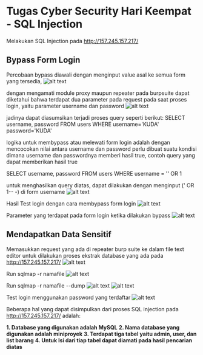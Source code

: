 # Tugas Cyber Security Hari Keempat - SQL Injection

Melakukan SQL Injection pada http://157.245.157.217/

## Bypass Form Login

Percobaan bypass diawali dengan menginput value asal ke semua form yang tersedia,
![alt text](https://github.com/budimanindra/cyber-security-fazztrack/blob/main/04-sql-injection/assets/1.PNG?raw=true)

dengan mengamati module proxy maupun repeater pada burpsuite dapat diketahui bahwa terdapat dua parameter pada request pada saat proses login, yaitu parameter username dan password
![alt text](https://github.com/budimanindra/cyber-security-fazztrack/blob/main/04-sql-injection/assets/2.PNG?raw=true)

jadinya dapat diasumsikan terjadi proses query seperti berikut:
SELECT username, password FROM users WHERE username='KUDA' password='KUDA'

logika untuk membypass atau melewati form login adalah dengan mencocokan nilai antara username dan password
perlu dibuat suatu kondisi dimana username dan passwordnya memberi hasil true, contoh query yang dapat memberikan hasil true

SELECT username, password FROM users WHERE username = '' OR 1

untuk menghasilkan query diatas, dapat dilakukan dengan menginput (' OR 1-- -) di form username
![alt text](https://github.com/budimanindra/cyber-security-fazztrack/blob/main/04-sql-injection/assets/3.PNG?raw=true)

Hasil Test login dengan cara membypass form login
![alt text](https://github.com/budimanindra/cyber-security-fazztrack/blob/main/04-sql-injection/assets/4.PNG?raw=true)

Parameter yang terdapat pada form login ketika dilakukan bypass
![alt text](https://github.com/budimanindra/cyber-security-fazztrack/blob/main/04-sql-injection/assets/5.PNG?raw=true)

## Mendapatkan Data Sensitif

Memasukkan request yang ada di repeater burp suite ke dalam file text editor untuk dilakukan proses ekstrak database yang ada pada http://157.245.157.217/
![alt text](https://github.com/budimanindra/cyber-security-fazztrack/blob/main/04-sql-injection/assets/6.PNG?raw=true)

Run sqlmap -r namafile
![alt text](https://github.com/budimanindra/cyber-security-fazztrack/blob/main/04-sql-injection/assets/7.PNG?raw=true)

Run sqlmap -r namafile --dump
![alt text](https://github.com/budimanindra/cyber-security-fazztrack/blob/main/04-sql-injection/assets/8.PNG?raw=true)
![alt text](https://github.com/budimanindra/cyber-security-fazztrack/blob/main/04-sql-injection/assets/9.PNG?raw=true)

Test login menggunakan password yang terdaftar
![alt text](https://github.com/budimanindra/cyber-security-fazztrack/blob/main/04-sql-injection/assets/10.PNG?raw=true)

Beberapa hal yang dapat disimpulkan dari proses SQL injection pada http://157.245.157.217/ adalah:

**1. Database yang digunakan adalah MySQL**
**2. Nama database yang digunakan adalah miniproyek**
**3. Terdapat tiga tabel yaitu admin, user, dan list barang**
**4. Untuk Isi dari tiap tabel dapat diamati pada hasil pencarian diatas**
